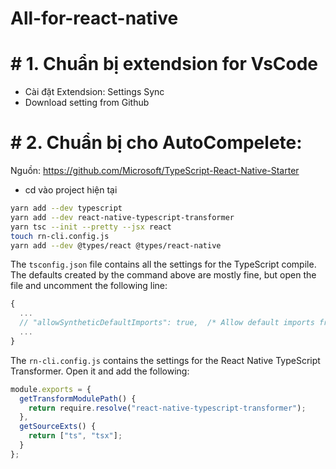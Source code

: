 # All-for-react-native

# #  1. Chuẩn bị extendsion for VsCode
- Cài đặt Extendsion: Settings Sync 
- Download setting from Github

# #  2. Chuẩn bị cho AutoCompelete:
Nguồn: https://github.com/Microsoft/TypeScript-React-Native-Starter
- cd vào project hiện tại
```sh
yarn add --dev typescript
yarn add --dev react-native-typescript-transformer
yarn tsc --init --pretty --jsx react
touch rn-cli.config.js
yarn add --dev @types/react @types/react-native
```

The `tsconfig.json` file contains all the settings for the TypeScript compile.
The defaults created by the command above are mostly fine, but open the file and uncomment the following line:

```js
{
  ...
  // "allowSyntheticDefaultImports": true,  /* Allow default imports from modules with no default export. This does not affect code emit, just typechecking. */
  ...
}
```

The `rn-cli.config.js` contains the settings for the React Native TypeScript Transformer.
Open it and add the following:

```js
module.exports = {
  getTransformModulePath() {
    return require.resolve("react-native-typescript-transformer");
  },
  getSourceExts() {
    return ["ts", "tsx"];
  }
};
```
